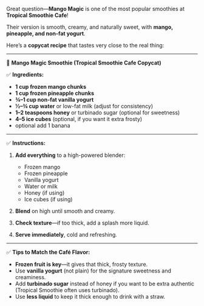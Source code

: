 Great question—**Mango Magic** is one of the most popular smoothies at **Tropical Smoothie Cafe**!

Their version is smooth, creamy, and naturally sweet, with **mango, pineapple, and non-fat yogurt**.

Here’s a **copycat recipe** that tastes very close to the real thing:

---

🌴 **Mango Magic Smoothie (Tropical Smoothie Cafe Copycat)**

✅ **Ingredients:**

* **1 cup frozen mango chunks**
* **1 cup frozen pineapple chunks**
* **¾–1 cup non-fat vanilla yogurt**
* **½–¾ cup water** or low-fat milk (adjust for consistency)
* **1–2 teaspoons honey** or turbinado sugar (optional for sweetness)
* **4–5 ice cubes** (optional, if you want it extra frosty)
* optional add 1 banana

---

✅ **Instructions:**

1. **Add everything** to a high-powered blender:

   * Frozen mango
   * Frozen pineapple
   * Vanilla yogurt
   * Water or milk
   * Honey (if using)
   * Ice cubes (if using)
2. **Blend** on high until smooth and creamy.
3. **Check texture**—if too thick, add a splash more liquid.
4. **Serve immediately**, cold and refreshing.

---

✅ **Tips to Match the Café Flavor:**

* **Frozen fruit is key**—it gives that thick, frosty texture.
* Use **vanilla yogurt** (not plain) for the signature sweetness and creaminess.
* Add **turbinado sugar** instead of honey if you want to be extra authentic (Tropical Smoothie often uses turbinado).
* Use **less liquid** to keep it thick enough to drink with a straw.


